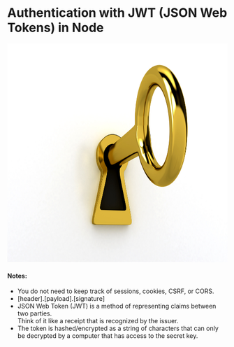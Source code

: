 # Authentication with JWT (JSON Web Tokens) in Node

<img src="https://github.com/jayceazua/authJWT/blob/master/jwt-auth.jpg" width="700" height="500"/>

#### Notes:
- You do not need to keep track of sessions, cookies, CSRF, or CORS.
- [header].[payload].[signature]
- JSON Web Token (JWT) is a method of representing claims between two parties. <br>
    Think of it like a receipt that is recognized by the issuer.
- The token is hashed/encrypted as a string of characters that can only be decrypted by a computer that has access to the secret key.
